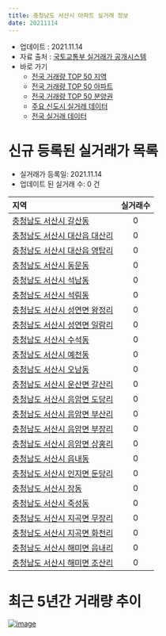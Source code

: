 ```yaml
---
title: 충청남도 서산시 아파트 실거래 정보
date: 20211114
---
```


* 업데이트 : 2021.11.14
* 자료 출처 : [국토교통부 실거래가 공개시스템](http://rt.molit.go.kr)
* 바로 가기
    * [전국 거래량 TOP 50 지역](https://apt-info.github.io/apt-trade-info/tr)
    * [전국 거래량 TOP 50 아파트](https://apt-info.github.io/apt-trade-info/ta)
    * [전국 거래량 TOP 50 분양권](https://apt-info.github.io/apt-trade-info/tb)
    * [주요 신도시 실거래 데이터](https://apt-info.github.io/apt-trade-info/newtown)
    * [전국 실거래 데이터](https://apt-info.github.io/apt-trade-info/all)



<script async src="https://pagead2.googlesyndication.com/pagead/js/adsbygoogle.js"></script>
<!-- 기본광고 -->
<ins class="adsbygoogle"
     style="display:block"
     data-ad-client="ca-pub-1142216861245946"
     data-ad-slot="4805727019"
     data-ad-format="auto"
     data-full-width-responsive="true"></ins>
<script>
     (adsbygoogle = window.adsbygoogle || []).push({});
</script>


# 신규 등록된 실거래가 목록

* 실거래가 등록일: 2021.11.14
* 업데이트 된 실거래 수: 0 건


|지역|실거래수|
|:---|:---:|
|[충청남도 서산시 갈산동](https://apt-info.github.io/apt-trade-info/r3022)|0|
|[충청남도 서산시 대산읍 대산리](https://apt-info.github.io/apt-trade-info/r1751)|0|
|[충청남도 서산시 대산읍 영탑리](https://apt-info.github.io/apt-trade-info/r1752)|0|
|[충청남도 서산시 동문동](https://apt-info.github.io/apt-trade-info/r1745)|0|
|[충청남도 서산시 석남동](https://apt-info.github.io/apt-trade-info/r1748)|0|
|[충청남도 서산시 석림동](https://apt-info.github.io/apt-trade-info/r1747)|0|
|[충청남도 서산시 성연면 왕정리](https://apt-info.github.io/apt-trade-info/r3394)|0|
|[충청남도 서산시 성연면 일람리](https://apt-info.github.io/apt-trade-info/r3495)|0|
|[충청남도 서산시 수석동](https://apt-info.github.io/apt-trade-info/r1746)|0|
|[충청남도 서산시 예천동](https://apt-info.github.io/apt-trade-info/r1749)|0|
|[충청남도 서산시 오남동](https://apt-info.github.io/apt-trade-info/r1760)|0|
|[충청남도 서산시 운산면 갈산리](https://apt-info.github.io/apt-trade-info/r1759)|0|
|[충청남도 서산시 음암면 도당리](https://apt-info.github.io/apt-trade-info/r1754)|0|
|[충청남도 서산시 음암면 부산리](https://apt-info.github.io/apt-trade-info/r1755)|0|
|[충청남도 서산시 음암면 부장리](https://apt-info.github.io/apt-trade-info/r2919)|0|
|[충청남도 서산시 음암면 상홍리](https://apt-info.github.io/apt-trade-info/r1756)|0|
|[충청남도 서산시 읍내동](https://apt-info.github.io/apt-trade-info/r1744)|0|
|[충청남도 서산시 인지면 둔당리](https://apt-info.github.io/apt-trade-info/r1753)|0|
|[충청남도 서산시 장동](https://apt-info.github.io/apt-trade-info/r3133)|0|
|[충청남도 서산시 죽성동](https://apt-info.github.io/apt-trade-info/r1750)|0|
|[충청남도 서산시 지곡면 무장리](https://apt-info.github.io/apt-trade-info/r1761)|0|
|[충청남도 서산시 지곡면 화천리](https://apt-info.github.io/apt-trade-info/r3240)|0|
|[충청남도 서산시 해미면 읍내리](https://apt-info.github.io/apt-trade-info/r1757)|0|
|[충청남도 서산시 해미면 조산리](https://apt-info.github.io/apt-trade-info/r1758)|0|



<script async src="https://pagead2.googlesyndication.com/pagead/js/adsbygoogle.js"></script>
<!-- 기본광고 -->
<ins class="adsbygoogle"
     style="display:block"
     data-ad-client="ca-pub-1142216861245946"
     data-ad-slot="4805727019"
     data-ad-format="auto"
     data-full-width-responsive="true"></ins>
<script>
     (adsbygoogle = window.adsbygoogle || []).push({});
</script>


# 최근 5년간 거래량 추이


<div style="width:100%;">
    <canvas id="deal_progress" height="200"></canvas>
</div>

<script>
new Chart(document.getElementById("deal_progress"), {
    type: 'line',
    data: {
        labels: ['16.01','16.02','16.03','16.04','16.05','16.06','16.07','16.08','16.09','16.10','16.11','16.12','17.01','17.02','17.03','17.04','17.05','17.06','17.07','17.08','17.09','17.10','17.11','17.12','18.01','18.02','18.03','18.04','18.05','18.06','18.07','18.08','18.09','18.10','18.11','18.12','19.01','19.02','19.03','19.04','19.05','19.06','19.07','19.08','19.09','19.10','19.11','19.12','20.01','20.02','20.03','20.04','20.05','20.06','20.07','20.08','20.09','20.10','20.11','20.12','21.01','21.02','21.03','21.04','21.05','21.06','21.07','21.08','21.09','21.10','21.11'],
        datasets: [{
            label: '매매/분양권',
            data: [342,163,216,192,161,171,173,212,189,222,213,159,130,181,211,156,148,162,135,180,178,146,133,119,150,153,250,221,205,174,233,160,115,125,90,103,125,122,140,151,110,126,136,122,143,165,188,196,114,188,163,164,156,236,315,235,204,463,394,330,368,303,423,413,391,338,421,487,367,362,46],
            borderColor: "rgba(66, 133, 243, 1)",
            backgroundColor: "rgba(66, 133, 243, 0.05)",
            borderWidth: 1,
            pointRadius: 0,
            fill: false,
            lineTension: 0
        },{
            label: '전/월세',
            data: [121,132,96,91,99,208,105,99,106,122,109,121,148,173,132,103,80,79,113,110,95,102,114,96,133,140,181,177,164,177,204,175,150,183,123,131,193,182,184,159,138,143,138,154,107,155,117,105,170,231,193,179,178,182,191,716,169,148,112,141,163,195,170,191,165,178,180,183,192,161,29],
            borderColor: "rgba(255, 90, 0, 1)",
            backgroundColor: "rgba(255, 90, 0, 0.05)",
            borderWidth: 1,
            pointRadius: 0,
            fill: false,
            lineTension: 0
        },{
            label: '합계',
            data: [463,295,312,283,260,379,278,311,295,344,322,280,278,354,343,259,228,241,248,290,273,248,247,215,283,293,431,398,369,351,437,335,265,308,213,234,318,304,324,310,248,269,274,276,250,320,305,301,284,419,356,343,334,418,506,951,373,611,506,471,531,498,593,604,556,516,601,670,559,523,75],
            borderColor: "rgba(0, 0, 0, 1)",
            backgroundColor: "rgba(0, 0, 0, 0.03)",
            borderWidth: 0.1,
            pointRadius: 0,
            fill: true,
            lineTension: 0
        }
        ]
    },
    options: {
        responsive: true,
        title: {
            display: false
        },
        tooltips: {
            mode: 'index',
            intersect: false
        },
        hover: {
            mode: 'nearest',
            intersect: true
        },
        scales: {
            xAxes: [{
                display: true,
                scaleLabel: {
                    display: true,
                    labelString: '년/월'
                }
            }],
            yAxes: [{
                display: true,
                ticks: {
                    suggestedMin: 0,
                },
                scaleLabel: {
                    display: true,
                    labelString: '실거래 수'
                }
            }]
        }
    }
});

</script>


[![image](https://apt-info.github.io/images/2020-01-03-apt-trade-info/1024x500.png)](https://play.google.com/store/apps/details?id=com.aptinfo.apttradeinfo)

